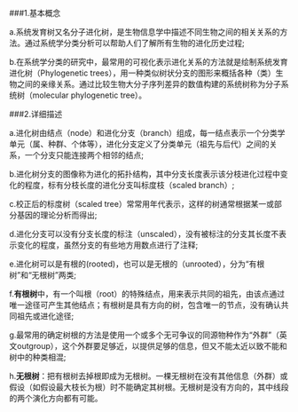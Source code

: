 ###1.基本概念

a.系统发育树又名分子进化树，是生物信息学中描述不同生物之间的相关关系的方法。通过系统学分类分析可以帮助人们了解所有生物的进化历史过程;

b.在系统学分类的研究中，最常用的可视化表示进化关系的方法就是绘制系统发育进化树（Phylogenetic trees），用一种类似树状分支的图形来概括各种（类）生物之间的亲缘关系。通过比较生物大分子序列差异的数值构建的系统树称为分子系统树（molecular phylogenetic tree）。

###2.详细描述

a.进化树由结点（node）和进化分支（branch）组成，每一结点表示一个分类学单元（属、种群、个体等），进化分支定义了分类单元（祖先与后代）之间的关系，一个分支只能连接两个相邻的结点;

b.进化树分支的图像称为进化的拓扑结构，其中分支长度表示该分枝进化过程中变化的程度，标有分枝长度的进化分支叫标度枝（scaled branch）;

c.校正后的标度树（scaled tree）常常用年代表示，这样的树通常根据某一或部分基因的理论分析而得出;

d.进化分支可以没有分支长度的标注（unscaled），没有被标注的分支其长度不表示变化的程度，虽然分支的有些地方用数点进行了注释;

e.进化树可以是有根的(rooted)，也可以是无根的（unrooted），分为“有根树”和“无根树”两类;

f.**有根树**中，有一个叫根（root）的特殊结点，用来表示共同的祖先，由该点通过唯一途径可产生其他结点；有根树是具有方向的树，包含唯一的节点，没有确认共同祖先或进化途径;

g.最常用的确定树根的方法是使用一个或多个无可争议的同源物种作为“外群”（英文outgroup），这个外群要足够近，以提供足够的信息，但又不能太近以致不能和树中的种类相混;

h.**无根树**：把有根树去掉根即成为无根树。一棵无根树在没有其他信息（外群）或假设（如假设最大枝长为根）时不能确定其树根。无根树是没有方向的，其中线段的两个演化方向都有可能。